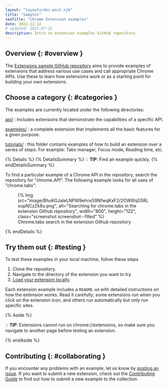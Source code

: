 ```yaml
---
layout: "layouts/doc-post.njk"
title: "Samples"
seoTitle: "Chrome Extension examples"
date: 2022-12-12
# updated: 2021-07-22
description: Intro to extension examples GitHub repository 
---
```


## Overview {: #overview }

The [Extensions sample GitHub
repository][gh-samples] aims to provide examples of extensions that address various use cases and call appropriate Chrome
APIs. Use these to learn how extensions work or as a starting point for building your own extensions.

## Choose a category {: #categories }

The examples are currently located under the following directories:

[api/][gh-api]
: Includes extensions that demonstrate the capabilities of a specific API.

[examples/][gh-examples]
: a complete extension that implements all the basic features for a given purpose.

[tutorials/][gh-tutorials]
: this folder contains examples of how to build an extension over a series of steps. For example: Tabs manager, Focus mode, Reading time, etc.

{% Details %}
{% DetailsSummary %}
💡 **TIP**: Find an example quickly.
{% endDetailsSummary %}

To find a particular example of a Chrome API in the repository, search the repository for "chrome._API_". The following example looks for all uses of "chrome.tabs":

<figure>
{% Img src="image/BhuKGJaIeLNPW9ehns59NfwqKxF2/2OW6hjG5RLoupNCzZk8u.png", alt="Searching for chrome.tabs in the extension Github repository", width="800", height="122", class="screenshot screenshot--filled"  %}  <figcaption>
Chrome.tabs search in the extension Github repository
  </figcaption>
</figure>



{% endDetails %}

## Try them out {: #testing }

To test these examples in your local machine, follow these steps

1. Clone the repository.
1. Navigate to the directory of the extension you want to try.
1. [Load your extension locally][dev-basics-locally].

Each extension example includes a `README.md` with detailed instructions on how the extension works.
Read it carefully; some extensions run when you click on the extension icon, and others run automatically but only run specific sites. 

{% Aside %}

💡 **TIP**: Extensions cannot run on chrome://extensions, so make sure you navigate to another page before testing an extension. 

{% endAside %}



## Contributing {: #collaborating }

If you encounter any problems with an example, let us know by [posting an issue][gh-issues]. If you want to submit a new extension, check out the [Contributing Guide][gh-contributing] to find out how to submit a new example to the collection.

[gh-issues]: https://github.com/GoogleChrome/chrome-extensions-samples/issues
[gh-examples]: https://github.com/GoogleChrome/chrome-extensions-samples/tree/main/examples
[gh-tutorials]: https://github.com/GoogleChrome/chrome-extensions-samples/tree/main/tutorials
[gh-api]: https://github.com/GoogleChrome/chrome-extensions-samples/tree/main/api
[gh-samples]: https://github.com/GoogleChrome/chrome-extensions-samples
[dev-basics-locally]: /docs/extensions/mv3/getstarted/development-basics/
[gh-contributing]: https://github.com/GoogleChrome/chrome-extensions-samples/blob/main/CONTRIBUTING.md
